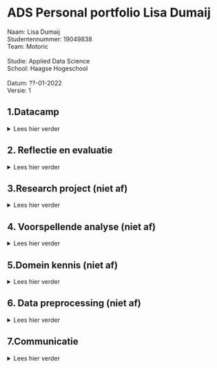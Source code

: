 # ADS Personal portfolio Lisa Dumaij
Naam:               Lisa Dumaij <br />
Studentennummer:    19049838 <br />
Team:               Motoric <br />
<br />
Studie:             Applied Data Science <br />
School:             Haagse Hogeschool <br />
<br />
Datum:              ??-01-2022 <br />
Versie:             1 <br />


## 1.Datacamp
<details>
  <summary> Lees hier verder </summary>
  <br />
In deze minor heb ik gebruik gemaakt van het programma DataCamp. Dit was niet de eerste keer dat ik DataCamp heb gebruikt, ik heb dit programma vorig jaar ook gebruikt voor mijn opleiding technische bedrijfskunde. Hierdoor was er soms een overlapping tussen de cursussen die ik moest doen voor deze minor. Omdat ik sommige cursussen al eerder had gedaan kreeg ik de punten er niet voor als ik deze opnieuw deed. Ook waren deze punten niet te zien op de Leaderboard. Wel verder ze als voltooid afgevinkt in de lijst. Deze zijn hieronder in de map foto’s toegevoegd.
  <br />
  <br />
  <details>
  <summary> foto's van cursussen</summary>
<img width="1111" alt="Schermafbeelding 2021-12-18 om 14 41 58" src="https://user-images.githubusercontent.com/91061840/146643266-81b24bfa-6433-47be-98f6-033e42aebe0b.png">
<img width="1116" alt="Schermafbeelding 2021-12-18 om 14 43 49" src="https://user-images.githubusercontent.com/91061840/146643281-e1ae4215-ed82-4144-9f92-695c5c9a5293.png">
<img width="1113" alt="Schermafbeelding 2021-12-18 om 14 44 13" src="https://user-images.githubusercontent.com/91061840/146643284-62f24e7b-ae9a-468e-9858-cb126609fd19.png">

  </details> 
  <br /> 
  <details>
    <br />
  <summary>Samenvatting ervaringen per cursus</summary>
  <details>
  <summary>1.1 Introduction to Python</summary>
    Doordat ik deze cursus al eerder had gedaan, was deze voor mij relatief eenvoudig. Het was fijn om deze cursus als opfriscursus te gebruiken. Het was namelijk een half jaar geleden dat ik eenmalig python had gebruikt, hierdoor was het een beetje had weggevaagd.
    </details>
  <details>
  <summary>1.2 Intermediate Python </summary>
    Deze opleiding had ik ook al eerder gedaan. Ik vond het leuk om in het eerste hoofdstuk weer plots te maken. Vorig jaar vond ik het maken van datavisualisaties een van de leukste onderwerpen en in deze cursus kwam dat even terug. Ook dit hoofdstuk ging vrij snel. In het tweede hoofdstuk werd de import van CSV besproken. Deze code heb ik later ook gebruikt voor het project, zie als voorbeeld de link hieronder . De laatste hoofdstukken waren al wat ingewikkelder, loops vond ik vorig jaar ook al ingewikkeld.
  <br />  
    https://github.com/lisadumay/ADS_Lisa_Dumaij/blob/main/notebooks/Pipeline%20Lisa.ipynb
      </details>
  <details>
  <summary>1.3 Python Data Science toolbox </summary>
    Ik vond het eerste deel van de data science-toolbox ingewikkeld, omdat ik het onderwerp niet helemaal begreep, dus ik zocht video's op YouTube op voor aanvullende uitleg. Daarnaast hield ik de slides naast de opdracht. Hierdoor kon ik terugkijken op hoe ze het in de video hadden gedaan. Dit maakte de stof wat overzichtelijker. Ik vond het tweede deel van deze cursus makkelijker, ik begreep de stof redelijk goed en ging er sneller door dan de cursus ervoor. Ik heb echter ook wel eens de slides bij deze cursus erbij gehouden om in de video terug te kijken hoe het ging.
      </details>
  <details>
  <summary>1.4 Statistical Thinking in Python </summary>
    Ik vond deze cursus erg interessant. Ik heb veel statistiek op mijn opleiding, maar had dit nog nooit in Python gedaan. Ik vond deze combinatie erg leuk, waardoor ik het gevoel had dat ik de cursus snel had afgerond. Ik begreep de statistiek erachter waardoor de stappen in python ook voor mij logisch waren.
      </details>
  <details>
  <summary>1.5 Supervised Learning with scikit-learn </summary>
    Van deze cursus heb ik de code gebruikt om je dataset op te splitsen in trein, test, validatieset. Daarnaast heb ik samen met Mustafa en individueel gewerkt aan een Lasso model. Ik gebruikte ook het schalen van de gegevens in het project. Deze cursus was ook nieuw voor mij, alles wat ik in deze cursus had geleerd was nieuw voor mij, het kunnen toepassen in het project in combinatie met de lessen zorgde ervoor dat ik het beter begreep. De toepassingen van deze cursus is terug te vinden in de link hieronder. 
 <br />     https://github.com/lisadumay/ADS_Lisa_Dumaij/blob/main/notebooks/Lasso.ipynb 
    </details>
  <details>
  <summary>1.6 Introduction to Data Visualization with Matplotlib </summary>
    Datavisualisatie was tot nu toe een van mijn sterke punten in python, wat deze cursus voor mij gemakkelijk maakte. Daarnaast had ik deze cursus al gedaan en ging mijn vorige ervaring met Python vooral over het maken van de visualisaties. Na deze cursus was ik bezig met het maken van verschillende visualisaties voor het project. Deze is te vinden in de link hieronder . Ik vond deze cursus interessant voor al het aanpassen van de grafieken qua kleuren en assen.
     <br /> 
 https://github.com/lisadumay/ADS_Lisa_Dumaij/blob/main/notebooks/visualisaties.ipynb
     </details>
  <details>
  <summary>1.7 Linear Classifiers in Python </summary>
    Net als bij statistical thinking vond ik het leuk om de statistiek toe te passen met Python. Doordat ik de theorie erachter begreep lukte het mij beter om de cursus te volgen. Echter bleef af en toe de toepassing met Python een ingewikkelde stap voor mij.
      </details>
  <details>
  <summary>1.8 Model Validation in Python </summary>
    Deze cursus verliep voor mij soepel. Ik begreep de code erachter en waarom ik de stappen moest doen. Echter hield ik wel af en toe de slides erbij als een reminder hoe ik de stappen moest doen. 
      </details>
  <details>
  <summary>1.9 Data Manipulation with pandas </summary>
    Het was een interessante cursus die ik later in het project kon toepassen. Aan het begin verliep de cursus goed en kon ik de soepel doorheen lopen. Echter na de tweede subhoofdstuk werd het moeilijker en ging ik vaker de presentaties terugkijken. 
      </details>
  <details>
  <summary>1.10 Cleaning Data in Python </summary>
    Deze cursus verliep soepel doordat ik deze cursus al eerder had uitgevoerd en toe had gepast in mijn vorige python ervaring. Ook tijdens het huidige project heb ik deze technieken toegepast zoals te zien is in de link hieronder.
    <br />  https://github.com/lisadumay/ADS_Lisa_Dumaij/blob/main/notebooks/Data%20cleaning.ipynb
      </details>
  <details>
  <summary>1.11 Exploratory Data Analysis in Python </summary>
    Deze cursus verliep voor mij soepel. Ik begreep de code erachter en waarom ik de stappen moest doen.
      </details>
  <details>
  <summary>1.12 Manipulating Time Series Data in Python </summary>
    Deze cursus was minder relevant voor mij omdat mijn project: ‘Motoric’ niet over time series gaat. Echter heb ik wel vaak te maken gehad met time series in mijn studie. 
      </details>
  <details>
  <summary>1.13 Machine Learning for Time Series Data in Python </summary>
    Deze cursus verliep voor mij soepel. Ik begreep de code erachter en waarom ik de stappen moest doen. Echter hield ik wel af en toe de slides erbij als een reminder hoe ik de stappen moest doen. 
     </details>
 <details>
  <summary>1.14 Time Series Analysis in Python </summary>
    Deze cursus was minder relevant voor mij omdat mijn project: ‘Motoric’ niet over time series gaat. Echter heb ik wel vaak te maken gehad met time series in mijn studie. Echter dan minder in python maar vooral de statistieke kant ervan. Het was interessant om te leren hoe dit ook toegepast kan worden in Python.
     </details>
<details>
  <summary>1.15 Joining Data with pandas </summary>
    Voor mij was dit de leukste cursus van alle cursussen in Python. Zelf had ik al een grote interesse in SQL, hierbij kon ik dit combineren met Python. Ik had dit vorig jaar al geprobeerd in mijn vorige studie echter was dit toen niet gelukt. Dit jaar heb ik het daarom weer geprobeerd en lukte het wel. Een voorbeeld hiervan is te zien in de link hieronder.
      <br /> 
 https://github.com/lisadumay/ADS_Lisa_Dumaij/blob/main/notebooks/Pipeline2.ipynb
     </details>
  </details>
</details>

## 2. Reflectie en evaluatie
<details>
  <summary> Lees hier verder </summary>
  <br />
  In dit hoofdstuk reflecteer en evalueer ik terug op het afgelopen half jaar. Het hoofdstuk is opgedeeld in drie subhoofdstukken: eigen contributie, leerdoelen en de evaluatie van het project. Voor het reflecteren is de STARR methode gebruikt.
  <br />
  <br />
  <details>
  <summary>2.1 Eigen contributie</summary>
    Situatie: Voor mijn minor heb ik een project gedaan met vijf medestudenten. Ons project heet motoric en gaat over het voorspellen van motorische achterstand bij kinderen. Het project valt onder een groter project genaamd Start(V)aardig. Mijn opgestelde doelen voor dit project:<br />
-	Even grootte contributie leveren als mijn medegenoten;<br />
-	Mijn ervaringen van mijn studie meebrengen in dit project.<br />
    <br />
Taak: Halverwege van het project kreeg ik indirect de rol als projectleider deze had ik ook voor mij andere project. Door deze rol op mij te nemen kon ik zelf de taken verdelen en inplannen. Dit gaf mij de ruimte om de taken eerlijk te verdelen en zo te plannen dat de werklast voor ieder gelijk was. Mijn ervaring heb ik bij deze rol ook meegenomen. Vanuit mijn studie hebben wij geleerd dat het maken van een planning essentieel is, daarnaast moet je gebruik maken van elkaar kwaliteiten. Tot slot valt of staat het onderzoek met de inleiding en onderzoeksvraag. 
    <br /> 
    <br />
Actie: Het verdelen en plannen van taken deed ik op twee manieren. Aan het begin maakte ik een schema met welke hoofdtaken er waren en welke sub taken er vervolgens onder vielen.  Daarna verdeelde we de sub taken mondeling en plaatste ik deze op het scrumboord (planning is te zien in 3.4). Hierbij werd er gelet op dat de werklast ongeveer gelijk was. Door aan het begin een gesprek met de opdrachtgever aan te gaan kon de aanleiding van het project gedefinieerd worden. Ook gaf dit ons meer tijd om bij twijfel deze nog met de opdrachtgever te bespreken voordat wij bijvoorbeeld ‘een foute keuze’ hadden gemaakt. Daarnaast hebben wij meerdere malen gebrainstormd over de hoofdvraag, daarnaast hebben wij dit besproken met de docenten en de opdrachtgever.
    <br /> 
    <br />
Resultaten: Het heeft deels gewerkt, ik merkte dat de planning voor duidelijkheid en structuur zorgde in de groep. Ditzelfde geldt van het van tevoren opstellen van een inleiding, hierdoor wist iedereen wat er met het onderzoek bereikt moest worden en zorgde dit daarmee ook voor duidelijkheid. Wel merkte ik dat er vaak van de planning afgeweken werd, het toezicht op de planning zou daarom de volgende keer strakker mogen. De werklasten waren in dit project gelijk. 
    <br /> 
    <br />
Reflectie: Beide doelen zijn in dit project bereikt, ik ben daarom ook tevreden met de resultaten. Wel heb ik geleerd dat het houden van de planning toch meer gehandhaafd moet worden de volgende keer.  Het scrum boord zou ik in volgende projecten weer gebruiken. Ik merkte dat dit structuur en duidelijkheid gaf. Hetzelfde geldt voor de scrumsessies.

  </details>
  <details>
  <summary>2.2 Leerdoelen</summary>
Situatie: Tijdens deze minor heb ik mij zowel gefocust op mijn interpersoonlijke vaardigheden als mij (verder) ontwikkelen in mijn vaardigheden in Data science. Deze keuze heb ik gemaakt, omdat ik bij mijn vorige projecten merkte dat ik vaak mijzelf overal verantwoordelijk voor voelde waardoor ik alle taken zelf ging uitvoeren in plaats van deze verdelen. Daarbij loop ik tijdens deze studie een ander project waardoor ik ook geen tijd heb om extra taken op mij te nemen. Daarnaast heb ik hiervoor bij mijn studie nog nooit data science gehad.  Ik heb hiervoor alleen maar visualisaties gemaakt in Python. Daarom had ik de volgende doelen opgesteld:<br />
-	Geen taken overnemen van anderen;<br />
-	Meer ervaring op doen in Data Science;<br />
    <br />
Taak: Halverwege van het project kreeg ik indirect de rol als projectleider deze had ik ook voor mij andere project. Door deze rol op mij te nemen kon ik zelf de taken verdelen en inplannen. Dit gaf mij de ruimte om de taken eerlijk te verdelen en zo te plannen dat de werklast voor ieder gelijk was. De taak om meer ervaring op te doen in Data science was simpel. Nu ik eigenlijk nog geen ervaring gaven alleen al de lessen mij meer kennis over Data Science. Daarnaast zou ik deze ook kunnen toepassen in het project wat ik uitvoerde. Tot slot heb ik voor het project zelf ook literatuuronderzoek gedaan. Door deze taken verbreed ik mijn kennis over Data Science en pas ik deze direct toe.
   <br /> 
    <br />
    Actie: Het verdelen en plannen van taken deed ik op twee manieren. Aan het begin maakte ik een schema met welke hoofdtaken er waren en welke sub taken er vervolgens onder vielen. Voor de planning gebruikte ik de theorie van Brownlee (zie domein kennis hfd 5) hierdoor verbrede ik ook gelijk mijn kennis in Data Science. Daarna verdeelde we de sub taken mondeling en plaatste ik deze op het scrumboord (planning is te zien in 3.4). 
 Voor de ervaring heb ik bijna alle lessen bijgewoond (door ziekte kon ik niet altijd aanwezig zijn). Omdat de lessen voor mij soms moeilijk te begrijpen waren, heb ik na de les artikelen gezocht over dit onderwerp. Zo kon ik de theorie achter het onderwerp beter begrijpen. Vaak heb ik de codes met een teamlid geschreven. Dit deed ik omdat ik moeite had met het coderen. 
   <br /> 
    <br />
    Resultaten: De taak om geen taken over te nemen en mij minder verantwoordelijk voelen heb ik voor mijn gevoel niet gehaald. Ik heb toch vaak extra taken op mij genomen en kon het project niet loslaten. Ook als ik mij op het andere project moest focussen bleef dit project in mijn hoofd hangen. Dit heb ik uiteindelijk ook zelf gemerkt doordat mij overspannenheid erger werd en mijn concentratie afnam. Mijn doel om meer ervaring op te doen in data science heb ik volledig behaald. Door extra informatie op te zoeken begreep ik de theorie er achter veel beter. Dit hielp mij tevens naast het coderen ook bij het schrijven van het rapport. Door samen te werken met iemand kon ik leren van hun manier van coderen. Ik merkte namelijk dat mijn manier eenvoudig was maar ook langdradig in tegenstelling tot sommige teamgenoten. Hierdoor kon ik van hun leren hoe ik op een efficiëntere manier dezelfde taak kon uitvoeren.
   <br /> 
    <br />
    Reflectie: Ik heb geleerd dat ik nog meer mijn eigen grenzen moet stellen. Vaak ging ik hier toch (onbewust) overheen. Toch ben ik blij met mijn resultaten, ik heb geleerd dat het stellen van grenzen nog belangrijker is dan ik dacht. In mijn aankomende stage ga ik deze begrenzing ook meenemen. Door voor mijzelf tijden te geven om wel en niet aan het project te werken, maar ook om mijzelf de rust te geven als ik dat nodig heb. Tot slot ben ik zeer blij in wat ik heb bereikt in mijn ontwikkeling in data science. Ik vind data science zeer interessant en hoop dit ook later te kunnen toepassen in latere projecten.

  </details>
  <details>
  <summary>2.3 Evaluatie van groepsproject</summary>
   Situatie: Voor mijn minor heb ik een project gedaan met vijf medestudenten. Ons project heet motoric en gaat over het voorspellen van motorische achterstand bij kinderen. Het project valt onder een groter project genaamd Start(V)aardig. Onze doelen waren:<br />
-	Het maken van een goedwerkend voorspellingsmodel;<br />
    <br />
Taak: Onze taken waren een onderzoek artikel schrijven over onze bevindingen. Deze bevindingen bestonden uit de keuzes van outliers handling, imputatie en modelkeuze. Hiermee wilde wij de opdrachtgever toelichten waarom wij welke keuze wij hebben gemaakt. Daarnaast hebben alle opties ook zelf getest zodat het beste model uitgekozen kon worden. 
   <br /> 
    <br />
    Actie: Door de taken in teams van twee te verdelen konden we zowel parallel te werk gaan, maar hadden we ook een sparpartner als je er niet uitkwam. Twee weten immers meer dan één. Dit was ideaal gezien het aantal opties wij hadden. Daarbij hadden Joep en ik minder ervaring met Python. Door een sparpartner toe te voegen kon het werk sneller uitgevoerd worden en was de kwaliteit hoger dan als wij dit niet hadden gedaan. 
   <br /> 
    <br />
    Resultaten: De resultaten waren tegenvallend. De modellen voorspelden alleen maar 1 in plaats van dat deze gedistribueerd waren over 1 en 0. Hoewel er dus verschillende opties geprobeerd zijn heeft dit toch niet geholpen om het resultaat te verbeteren. Hierdoor is het doel om een goedwerkend model te maken niet gehaald. Gedeeltelijk is dit te verwijten aan de beschikbare data, deze was te gering. Ook waren wij te laat begonnen met het opstellen van een planning. Hierdoor wist in het begin niet iedereen waar hij/zij aan toe was en was er onduidelijk over wat er gedaan moest worden. Dit zorgde voor vertraging in het proces. Daarnaast hield niet iedereen zich aan de deadlines, waardoor er weinig tijd over was voor het finetunen van het model en het afschrijven van het onderzoek artikel.
   <br /> 
    <br />
    Reflectie: Volgende keer zou ik direct beginnen met het opstellen van een planning. Hierdoor weet iedereen welke taken er zijn en waar er naartoe wordt gewerkt. Daarbij zou het probleem van het tekort aan data eerder gezien worden en konden hier maatregelen tegen genomen kunnen worden. Toch ben ik redelijk tevreden met het resultaat. Dit omdat wij toch meerdere oplossingen geprobeerd hebben en onze best gedaan hebben. De essentie wat ik heb geleerd is ook dat soms een onverwacht resultaat ook een resultaat is. Zoals in het doel te zien is wilde ik een goedwerkend voorspellingsmodel hebben. Echter hield ik hier niet rekening mee dat een antwoord als er is geen goed voorspellend model hiervoor, ook een goed antwoord kan zijn. Dit zou ik de volgende keer wel meenemen in mijn projecten. 
  </details>
</details>

## 3.Research project (niet af)
<details>
  <summary> Lees hier verder </summary>
  In dit hoofdstuk ....
  <br />
    <br />
  <details>
  <summary>3.1 Taak definitie </summary>
De hieronder opgestelde probleemstelling, doelstelling en vraagstelling is opgesteld met de van Meertens & Steenbergen (2018)
     <br />
    <br />
Probleemstelling:  <br />
Uit onderzoek van SIA is gebleken dat kinderen al op jonge leeftijd lichamelijk actief zijn, vanwege de fysieke, emotionele, sociale en persoonlijke waarde van sport en bewegen voor kinderen.  Het is daarom belangrijk om motorische achterstanden al op jonge leeftijd te ontdekken. Het is echter nog niet duidelijk welke kinderen het grootste risico lopen om een motorische achterstand te krijgen of te ontwikkelen, en welke kenmerken de grootste impact hebben op de motorische vaardigheidsontwikkeling.
     <br />
    <br />
Doelstelling: <br />
    Het op 12 januari opleveren van een voorspellingsmodel voor de motoriek van kinderen tussen 4 en 6.
     <br />
    <br />
Vraagstelling: <br />
“Hoe kan data science worden gebruikt om te voorspellen of een kind een jaar later kans heeft om een motorische achterstand te ontwikkelen?”
     <br />
    <br />
De hoofdvraag bestaat uit de volgende deelvragen:
- Welke biologische en socio-demografische variabelen hebben invloed op de motorische ontwikkeling van kinderen?
- Welk model heeft het laagste percentage fout-negatieven?
- Welke biologische en socio-demografische kenmerken hebben de grootste invloed op het model?
- Welke kenmerken hebben de kinderen met een motorische achterstand gemeen?
 <br />
    <br />
Literatuur <br />
Meertens, E., & Steenbergen, E. (2018). Onderzoek doen! https://blackboard.hhs.nl/bbcswebdav/pid-3327820-dt-content-rid-29819196_2/courses/TBK-PRH1-16-2021/TBK-PRH1-16-2020_ImportedContent_20200827125140/Onderzoek%20doen.pdf
        </details>
  <details>
  <summary>3.2 Evaluatie (moet nog) </summary>
 blabla
    </details>
  <details>
 <summary>3.3 Conclusie (moet nog) </summary>
 blabla
    </details>
  <details>
 <summary>3.4 Planning </summary>
 Planning is altijd al een van mijn sterke punten geweest. Deze periode deed ik twee projecten te gelijker tijd hierdoor was planning essentieel. Naast dat ik alle meetings in een agenda heb staan heb ik ook een to do lijst per dag. Hierdoor weet ik precies wat ik elke dag moet doen. Daarbij hebben we dagelijks scrum sessie gehad met het team van ongeveer 15 minuten. Waarin we de taken verdeelde en/of de voortgang van de taken besproken. Tevens heb ik vaak de taken in de planner van team Motoric gezet en deze ook verdeeld.
[zie hier de planning] (https://tasks.office.com/DeHaagseHogeschool.onmicrosoft.com/nl-nl/Home/Planner#/plantaskboard?groupId=786800fb-0bab-470c-b770-bb6975403c41&planId=9Jb-xUUDp0Gu_F2YlVNn2ZYAAPLf)
Daarnaast heb ik ook figuren gemaakt om de stappen die in het proces gedaan moeten worden te weergeven. Een voorbeeld hiervan is hieronder te zien.
<img width="454" alt="image" src="https://user-images.githubusercontent.com/91061840/148651844-2394ba6b-108c-4ea8-aa3a-29a7ca526f05.png">
    </details>
  </details>
  
## 4. Voorspellende analyse (niet af)
<details>
  <summary> Lees hier verder </summary>
  <br />
  <details>
  <summary>4.1 Selecteren van modellen (niet)</summary>
    blabla
  </details>
  <details>
  <summary>4.2 Een model configureren (niet)</summary>
  blabla
  </details>
  <details>
  <summary>4.3 Model trainen (niet)</summary>
  blabla
  </details>
  <details>
  <summary>4.4 Evalueren model (niet)</summary>
   blabla
  </details>
  <details>
  <summary>4.5 Visualiseren (niet) </summary>
bla bla
  </details>
</details>  
  
## 5.Domein kennis (niet af)
<details>
  <summary> Lees hier verder </summary>
  <br />
  In dit hoofdstuk wordt mijn domein kennis besproken. Het hoofdstuk is opgedeeld in 3 hoofdstukken die alle bronnen bevatten over bepaalde onderwerpen, de reden waarom ik deze heb gebruikt en wat ik van de bronnen heb geleerd.
   <br />
   <br />
  <details>
  <summary>5.1 Introductie vakgebied (niet) </summary>
bla bla
  </details>

 <details>
  <summary>5.2 Literatuuronderzoek (niet) </summary>
   blabla

  </details>

 <details>
  <summary>5.3 Uitleg van terminologie, jargon en definities </summary>
blabla
  </details>
  
 </details>
  
</details>

## 6. Data preprocessing (niet af)
<details>
  <summary> Lees hier verder </summary>
  <br />
  <details>
  <summary>6.1 Data exploratie (niet)</summary>
    blabla
  </details>
  <details>
  <summary>6.2 Data schoonmaken (niet)</summary>
  blabla
  </details>
  <details>
  <summary>6.3 Data voorbeiding (niet)</summary>
   blabla
  </details>
  <details>
  <summary>6.4 Data uitleg</summary>
   In dit project is er gebruik gemaakt van gestructureerde data. De data bestaan uit de gegevens die verschaft zijn door de opdrachtgever en data vanuit CBS.  De gegevens van de opdrachtgever bestaan uit: de competentie, motivatie, perceptie, BMI en de ouders vragenlijst. 
    <br />
   <br />
De motivatie, perceptie en een gedeelte van de ouders vragenlijst bestaat uit gecategoriseerde data (ordinale schaal). De kinderen konden kiezen tussen vier opties om hun motivatie, en perceptie te weergeven. In de vragenlijst konden ouders vaak kiezen uit verschillende antwoorden (meerkeuze vragen). Het andere deel van de vragenlijst, de BMI en de CBS vallen onder een ratio schaal, er is sprake van numerieke gegevens. 
    <br />
   <br />
Tot slot bestaat de gegevens zowel uit kwalitatieve als kwantitatieve data. De dataset bestaat uit 1704 rijen (kinderen) en 188 kolommen (features en einddoel variabel).
        <br />
   <br />
    Link: https://github.com/lisadumay/ADS_Lisa_Dumaij/blob/main/data/total.csv 

  </details>
  <details>
  <summary>6.5 Data visualisatie (niet)</summary>
bla bla
  </details>
</details>

## 7.Communicatie
<details>
  <summary> Lees hier verder </summary>
 In dit hoofdstuk wordt mijn bijdragen aan de communicatie tijdens dit project besproken. Het hoofdstuk is opgedeeld in twee subhoofdstukken: presentaties en rapport 
      <br />
     <br />
<details>
  <summary>7.1 Presentaties </summary>
  Ik heb in totaal vier verschillende presentaties gedaan: twee internal en twee external. Het moeilijke aan de presentaties vond het communiceren in het Engels. Engels is niet mijn sterkste vak daarnaast als ik zenuwachtig word vergeet ik soms mijn tekst. Doordat het in het Engels was, was het ook moeilijker voor mij om mij te herpakken.  <br />
 <br />
Voor al mijn gegeven presentaties heb ik zelf de PowerPoint slides gemaakt. Hierbij had ik soms help van Yuliya of Joost. Daarnaast heb ik voor elke presentatie bullet points opzet deze zijn in het bestand terug te vinden: <br /> 
  https://github.com/lisadumay/ADS_Lisa_Dumaij/blob/main/presentaties/Bullet%20points%20presentations.docx
<br /> 
  <br /> 
De data van mijn presentaties met de daarbijhorende PowerPoints zijn: <br />
  10 oktober External: https://github.com/lisadumay/ADS_Lisa_Dumaij/blob/main/presentaties/External%20presentation%20motoric%201.pptx <br /> 
  25 oktober Internal: https://github.com/lisadumay/ADS_Lisa_Dumaij/blob/main/presentaties/Internal%20presentation%204%20(lay%20out).pptx <br />
  22 november Internal: https://github.com/lisadumay/ADS_Lisa_Dumaij/blob/main/presentaties/Internal%20presentation%207.pptx <br />
  10 december External: https://github.com/lisadumay/ADS_Lisa_Dumaij/blob/main/presentaties/External%20presentation%20motoric%203.pptx <br />
  
  </details>
<details>
  
  <summary>7.2 Paper </summary>
  Voor het rapport heb ik de volgende taken gedaan:
De layout: Samen met Yuliya heb ik de lay out gedaan. Aan het begin was deze anders, echter doordat het de layout van een onderzoekrapport was in plaats van een artikel hebben we deze later verandert. Hiervoor heb ik de bronnen (Perner, 2004) en (Wrtinig a Research article, 2015). Deze bronnen zijn aan het einde toegevoegd.<br /> 
  <br /> 
De introductie: Ik heb de introductie geschreven doormiddel van informatie die verschaft was door de opdrachtgever, maar ook door het onderzoek van SIA. Daarnaast heb ik de hoofdvraag verzonnen die ook voor het onderzoek gebruikt wordt en heb ik samen met Yuliya en Joep de deelvragen opgesteld. <br /> 
  <br /> 
Voor de matrials en methods heb ik de Data cleaning, correlation, balance and scale, feature selection, validation en evaluation geschreven. Hiervoor heb ik verscheidende theorieën gebruikt zoals het boek Brownlee (2020) voor de data cleaning, tevens heb ik deze ook gebruikt voor mijn code. Maar ook Buijs (2017) voor de correlaties en een onderzoek artikel van Novakovic (2017) voor de validatie en evaluatie.<br /> 
  <br /> 
Tot slot heb ik samen met Yuliya de resultaten geschreven, die uit de code waren voorgekomen.<br /> 
  <br /> 
Literatuur<br /> 
  <br /> 
Brownlee, J. (2020a). Data Preparation of Machine Learning. Jason Brownlee. <br /> 
  <br /> 
Buijs, A. (2017). Statistiek om mee te werken (10de editie). Noordhoff.<br /> 
  <br /> 
Novakovic, J. D. J., Veljovic, A., Ilic, S. S., Papic, Z., & Tomovic, M. (2017). Evaluation of Classification Models in Machine Learning. UAV. Retrieved December 1, 2021, from https://uav.ro/applications/se/journal/index.php/TAMCS/article/view/158/126<br /> 
  <br /> 
Perneger, T. V. (2004). Writing a research article: advice to beginners. International Journal for Quality in Health Care, 16(3), 191–192. https://doi.org/10.1093/intqhc/mzh053 <br /> 
  <br /> 
Sia. (2019). Aanvraagformulier RAAK-PRO Start (V)aardig -2018. Nationaal Regieorgaan Praktijkgericht Onderzoek SIA.<br /> 
  <br /> 
Writing a Research Article. (2015). Advances in Neonatal Care, 15(3), 159–161. https://doi.org/10.1097/anc.0000000000000203

  </details>
    </details>
  

